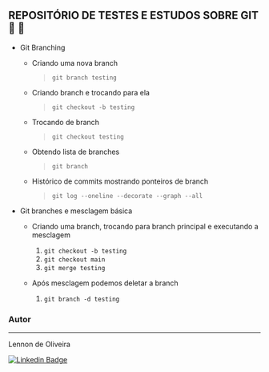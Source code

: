 ## REPOSITÓRIO DE TESTES E ESTUDOS SOBRE GIT :open_file_folder: 🚀


- Git Branching
    * Criando uma nova branch 
        > `git branch testing`
    * Criando branch e trocando para ela
        > `git checkout -b testing`
    * Trocando de branch
        > `git checkout testing`
    * Obtendo lista de branches
        > `git branch`
    * Histórico de commits mostrando ponteiros de branch
        > `git log --oneline --decorate --graph --all`

- Git branches e mesclagem básica
   * Criando uma branch, trocando para branch principal e executando a mesclagem
      1. `git checkout -b testing` 
      2. `git checkout main`
      3. `git merge testing`
   
   * Após mesclagem podemos deletar a branch
      1. `git branch -d testing`  




### Autor
---

Lennon de Oliveira
 


 [![Linkedin Badge](https://img.shields.io/badge/-Lennon-blue?style=flat-square&logo=Linkedin&logoColor=white&link=https://www.linkedin.com/in/johnlennondeoliveira/)](https://www.linkedin.com/in/johnlennondeoliveira/) 
